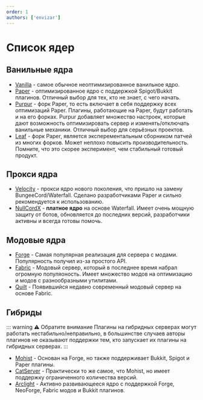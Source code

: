 ```yaml
---
order: 1
authors: ['envizar']
---
```


# Список ядер

## Ванильные ядра
- [Vanilla](https://www.minecraft.net/en-us/download/server) - самое обычное неоптимизированное ванильное ядро.
- [Paper](https://papermc.io/software/paper) - оптимизированное ядро с поддержкой Spigot/Bukkit плагинов. 
  Отличный выбор для тех, кто не знает, с чего начать.
- [Purpur](https://purpurmc.org/) - форк Paper, то есть включает в себя поддержку всех оптимизаций Paper. 
  Плагины, работающие на Paper, будут работать и на его форках. Purpur добавляет множество настроек, которые дают
  возможность оптимизировать сервер и изменять/отключать ванильные механики. Отличный выбор для серьёзных проектов.
- [Leaf](https://github.com/Winds-Studio/Leaf) - форк Paper, является эксперементальным сборником патчей из многих форков. 
  Может неплохо повысить производительность. Помните, что это скорее эксперимент, чем стабильный готовый продукт.

## Прокси ядра
- [Velocity](https://papermc.io/software/velocity) - прокси ядро нового поколения, что пришло на замену BungeeCord/Waterfall. 
  Сделано разработчиками Paper и сильно рекомендуется к использованию.
- [NullCordX](https://builtbybit.com/resources/nullcordx-lightweight-antibot.22322/) - **платное ядро** на основе Waterfall. 
  Имеет очень мощную защиту от ботов, обновляется до последних версий, разработчики активны и всегда готовы помочь.

## Модовые ядра
- [Forge](https://files.minecraftforge.net/net/minecraftforge/forge/) - Самая популярная реализация для сервера с модами.
  Популярность получил из-за простого API.
- [Fabric](https://fabricmc.net/use/server/) - Модовый сервер, который в последнее время набрал огромную популяоность.
  Имеет множество модов на оптимизацию и модов с разнообразными утилитами.
- [Quilt](https://quiltmc.org/en/install/server/) - Появившийся недавно современный модовый сервер на основе Fabric.

## Гибриды
::: warning :warning: Обратите внимание
Плагины на гибридных серверах могут работать нестабильно/неправильно, в большинстве случаев 
авторы плагинов не оказывают поддержки тем, кто запускает их плагины на гибридных серверах.
:::
- [Mohist](https://new.mohistmc.com/downloadSoftware?project=mohist) - Основан на Forge, но также поддерживает Bukkit, Spigot и Paper плагины.
- [CatServer](https://catmc.org/) - Практически то же самое, что Mohist, но имеет поддержку ограниченного количества версий.
- [Arclight](https://github.com/IzzelAliz/Arclight) - Активно развивающееся ядро с поддержкой Forge, NeoForge, Fabric модов и Bukkit плагинов.